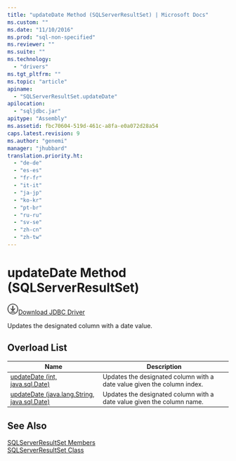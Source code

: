 ```yaml
---
title: "updateDate Method (SQLServerResultSet) | Microsoft Docs"
ms.custom: ""
ms.date: "11/10/2016"
ms.prod: "sql-non-specified"
ms.reviewer: ""
ms.suite: ""
ms.technology: 
  - "drivers"
ms.tgt_pltfrm: ""
ms.topic: "article"
apiname: 
  - "SQLServerResultSet.updateDate"
apilocation: 
  - "sqljdbc.jar"
apitype: "Assembly"
ms.assetid: fbc70604-519d-461c-a8fa-e0a072d28a54
caps.latest.revision: 9
ms.author: "genemi"
manager: "jhubbard"
translation.priority.ht: 
  - "de-de"
  - "es-es"
  - "fr-fr"
  - "it-it"
  - "ja-jp"
  - "ko-kr"
  - "pt-br"
  - "ru-ru"
  - "sv-se"
  - "zh-cn"
  - "zh-tw"
---
```

# updateDate Method (SQLServerResultSet)
![Download](../../../ssdt/media/download.png)[Download JDBC Driver](http://go.microsoft.com/fwlink/?LinkId=245496)

  Updates the designated column with a date value.  
  
## Overload List  
  
|Name|Description|  
|----------|-----------------|  
|[updateDate (int, java.sql.Date)](../../../connect/jdbc/reference/updatedate-method--int--java.sql.date-.md)|Updates the designated column with a date value given the column index.|  
|[updateDate (java.lang.String, java.sql.Date)](../../../connect/jdbc/reference/updatedate-method--java.lang.string--java.sql.date-.md)|Updates the designated column with a date value given the column name.|  
  
## See Also  
 [SQLServerResultSet Members](../../../connect/jdbc/reference/sqlserverresultset-members.md)   
 [SQLServerResultSet Class](../../../connect/jdbc/reference/sqlserverresultset-class.md)  
  
  